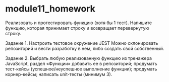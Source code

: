 # module11_homework

Реализовать и протестировать функцию (хотя бы 1 тест). 
Напишите функцию, которая принимает строку и возвращает перевернутую строку.

Задание 1. 
Настроить тестовое окружение JEST Можно склонировать репозиторий и вести разработку в нем, либо создать свой собственный.

Задание 2. 
Выбрать любую реализованную функцию из тренажера JavaScript, раздел «Функции» добавить ее в репозиторий; 
продумать тест-кейсы (успешное/неуспешное выполнение функции); 
продумать корнер-кейсы; 
написать unit-тесты (минимум 3).
